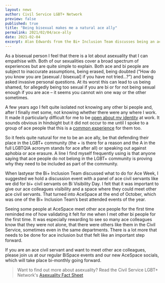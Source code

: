```yaml
---
layout: news
author: Civil Service LGBT+ Network
preview: false
published: true
title: "Being bisexual makes me a natural ace ally"
permalink: 2021/02/04/ace-ally
date: 2021-02-04
excerpt: Alan Edwards from the Bi+ Inclusion Team discusses being an ace ally.
---
```


As a bisexual person I feel that there is a lot about asexuality that I can empathise with. Both of our sexualities cover a broad spectrum of experiences but are quite simple to explain. Both ace and bi people are subject to inaccurate assumptions, being erased, being doubted (“How do you know you are [asexual / bisexual] if you have not tried…?”) and being asked invasive personal questions. At its worst this can lead to us being shamed, for allegedly being too sexual if you are bi or for not being sexual enough if you are ace – it seems you cannot win one way or the other sometimes.

A few years ago I felt quite isolated not knowing any other bi people and, after I finally met some, not knowing whether there were any where I work. It made it particularly difficult for me to be [open about my identity](https://www.civilservice.lgbt/2020/09/30/bi-alan) at work. It sounds obvious in hindsight but it did not occur to me until I spoke to a group of ace people that this is a [common experience](https://www.civilservice.lgbt/2020/10/27/ace-robin) for them too.

So it feels quite natural for me to be an ace ally, be that defending their place in the LGBT+ community (the + is there for a reason and the A in the full LGBTQIA acronym stands for ace after all) or speaking out against aphobia or ace erasure. A line I find myself frequently using is that anyone saying that ace people do not belong in the LGBT+ community is proving why they need to be included as part of the community.

When lastyear the Bi+ Inclusion Team discussed what to do for Ace Week, I suggested we hold a discussion event with a panel of ace civil servants like we did for bi+ civil servants on Bi Visibility Day. I felt that it was important to give our ace colleagues visibility and a space where they could meet other ace civil servants. That turned into AceSpace at the end of October, which was one of the Bi+ Inclusion Team’s best attended events of the year.

Seeing some people at AceSpace meet other ace people for the first time reminded me of how validating it felt for me when I met other bi people for the first time. It was especially rewarding to see so many ace colleagues know that they were not alone, that there were others like them in the Civil Service, sometimes even in the same departments. There is a lot more that needs to be done for ace inclusion but that felt like an important step forward.

If you are an ace civil servant and want to meet other ace colleagues, please join us at our regular BiSpace events and our new AceSpace socials, which will take place bi-monthly going forward.

> Want to find out more about asexuality? Read the Civil Service LGBT+ Network's [Asexuality Fact Sheet](https://www.civilservice.lgbt/publication/ace-fact-sheet)
